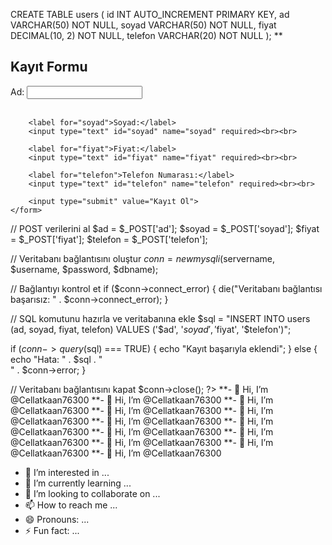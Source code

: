 CREATE TABLE users (
    id INT AUTO_INCREMENT PRIMARY KEY,
    ad VARCHAR(50) NOT NULL,
    soyad VARCHAR(50) NOT NULL,
    fiyat DECIMAL(10, 2) NOT NULL,
    telefon VARCHAR(20) NOT NULL
);
**<!DOCTYPE html>
<html lang="en">
<head>
    <meta charset="UTF-8">
    <meta name="viewport" content="width=device-width, initial-scale=1.0">
    <title>Kayıt Formu</title>
</head>
<body>
    <h2>Kayıt Formu</h2>
    <form action="kayit.php" method="post">
        <label for="ad">Ad:</label>
        <input type="text" id="ad" name="ad" required><br><br>

        <label for="soyad">Soyad:</label>
        <input type="text" id="soyad" name="soyad" required><br><br>

        <label for="fiyat">Fiyat:</label>
        <input type="text" id="fiyat" name="fiyat" required><br><br>

        <label for="telefon">Telefon Numarası:</label>
        <input type="text" id="telefon" name="telefon" required><br><br>

        <input type="submit" value="Kayıt Ol">
    </form>
</body>
</html>
<?php
// Veritabanı bağlantı bilgileri
$servername = "localhost";
$username = "kullanici_adi";
$password = "parola";
$dbname = "veritabani_adi";

// POST verilerini al
$ad = $_POST['ad'];
$soyad = $_POST['soyad'];
$fiyat = $_POST['fiyat'];
$telefon = $_POST['telefon'];

// Veritabanı bağlantısını oluştur
$conn = new mysqli($servername, $username, $password, $dbname);

// Bağlantıyı kontrol et
if ($conn->connect_error) {
    die("Veritabanı bağlantısı başarısız: " . $conn->connect_error);
}

// SQL komutunu hazırla ve veritabanına ekle
$sql = "INSERT INTO users (ad, soyad, fiyat, telefon) VALUES ('$ad', '$soyad', '$fiyat', '$telefon')";

if ($conn->query($sql) === TRUE) {
    echo "Kayıt başarıyla eklendi";
} else {
    echo "Hata: " . $sql . "<br>" . $conn->error;
}

// Veritabanı bağlantısını kapat
$conn->close();
?>
**- 👋 Hi, I’m @Cellatkaan76300
**- 👋 Hi, I’m @Cellatkaan76300
**- 👋 Hi, I’m @Cellatkaan76300
**- 👋 Hi, I’m @Cellatkaan76300
**- 👋 Hi, I’m @Cellatkaan76300
**- 👋 Hi, I’m @Cellatkaan76300
**- 👋 Hi, I’m @Cellatkaan76300
**- 👋 Hi, I’m @Cellatkaan76300
**- 👋 Hi, I’m @Cellatkaan76300
**- 👋 Hi, I’m @Cellatkaan76300
**- 👋 Hi, I’m @Cellatkaan76300
**- 👋 Hi, I’m @Cellatkaan76300
- 👀 I’m interested in ...
- 🌱 I’m currently learning ...
- 💞️ I’m looking to collaborate on ...
- 📫 How to reach me ...
- 😄 Pronouns: ...
- ⚡ Fun fact: ...

<!---
Cellatkaan76300/Cellatkaan76300 is a ✨ special ✨ repository because its `README.md` (this file) appears on your GitHub profile.
You can click the Preview link to take a look at your changes.
--->
